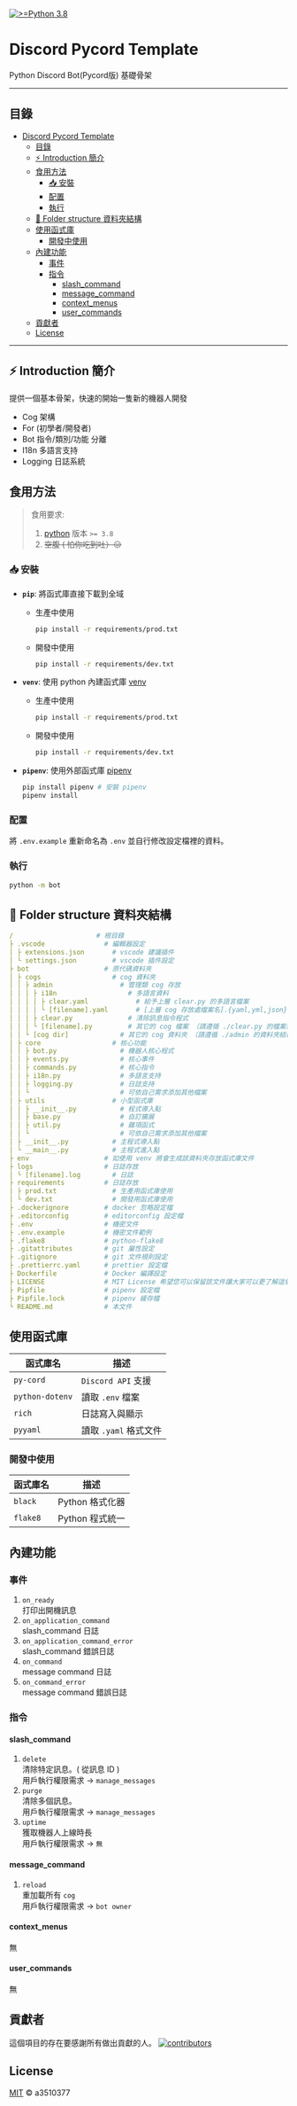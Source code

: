 [![>=Python 3.8](https://img.shields.io/badge/python->=3.8-blue.svg)](https://www.python.org/downloads/release/python-310/)

# Discord Pycord Template

Python Discord Bot(Pycord版) 基礎骨架

---

## 目錄

- [Discord Pycord Template](#discord-pycord-template)
  - [目錄](#目錄)
  - [⚡ Introduction 簡介](#-introduction-簡介)
  - [食用方法](#食用方法)
    - [📥 安裝](#-安裝)
    - [配置](#配置)
    - [執行](#執行)
  - [🔩 Folder structure 資料夾結構](#-folder-structure-資料夾結構)
  - [使用函式庫](#使用函式庫)
    - [開發中使用](#開發中使用)
  - [內建功能](#內建功能)
    - [事件](#事件)
    - [指令](#指令)
      - [slash_command](#slash_command)
      - [message_command](#message_command)
      - [context_menus](#context_menus)
      - [user_commands](#user_commands)
  - [貢獻者](#貢獻者)
  - [License](#license)

---

## ⚡ Introduction 簡介

提供一個基本骨架，快速的開始一隻新的機器人開發

- Cog 架構
- For (初學者/開發者)
- Bot 指令/類別/功能 分離
- I18n 多語言支持
- Logging 日誌系統

## 食用方法

> 食用要求:
>
> 1. [python](https://www.python.org/) 版本 `>= 3.8`
> 2. ~~空腹 ( 怕你吃到吐）😑~~

### 📥 安裝

- **`pip`**: 將函式庫直接下載到全域

  - 生產中使用

    ```sh
    pip install -r requirements/prod.txt
    ```

  - 開發中使用

    ```sh
    pip install -r requirements/dev.txt
    ```

- **`venv`**: 使用 python 內建函式庫 [venv](https://docs.python.org/zh-tw/3/tutorial/venv.html)

  - 生產中使用

    ```sh
    pip install -r requirements/prod.txt
    ```

  - 開發中使用

    ```sh
    pip install -r requirements/dev.txt
    ```

- **`pipenv`**: 使用外部函式庫 [pipenv](https://pypi.org/project/pipenv/)

  ```sh
  pip install pipenv # 安裝 pipenv
  pipenv install
  ```

### 配置

將 `.env.example`  重新命名為 `.env` 並自行修改設定檔裡的資料。

### 執行

```sh
python -m bot
```

## 🔩 Folder structure 資料夾結構

```yml
/                     # 根目錄
├ .vscode               # 編輯器設定
│ ├ extensions.json       # vscode 建議插件
│ └ settings.json         # vscode 插件設定
├ bot                   # 原代碼資料夾
│ ├ cogs                  # cog 資料夾
│ │ ├ admin                 # 管理類 cog 存放
│ │ │ ├ i18n                  # 多語言資料
│ │ │ │ ├ clear.yaml            # 給予上層 clear.py 的多語言檔案
│ │ │ │ └ [filename].yaml       # [上層 cog 存放處檔案名].{yaml,yml,json}
│ │ │ ├ clear.py              # 清除訊息指令程式
│ │ │ └ [filename].py         # 其它的 cog 檔案 （請遵循 ./clear.py 的檔案架構）
│ │ └ [cog dir]             # 其它的 cog 資料夾 （請遵循 ./admin 的資料夾結構）
│ ├ core                  # 核心功能
│ │ ├ bot.py                # 機器人核心程式
│ │ ├ events.py             # 核心事件
│ │ ├ commands.py           # 核心指令
│ │ ├ i18n.py               # 多語言支持
│ │ ├ logging.py            # 日誌支持
│ │ └                       # 可依自己需求添加其他檔案
│ ├ utils                 # 小型函式庫
│ │ ├ __init__.py           # 程式導入點
│ │ ├ base.py               # 自訂擴展
│ │ ├ util.py               # 雜項函式
│ │ └                       # 可依自己需求添加其他檔案
│ ├ __init__.py           # 主程式導入點
│ └ __main__.py           # 主程式進入點
├ env                   # 如使用 venv 將會生成該資料夾存放函式庫文件
├ logs                  # 日誌存放
│ └ [filename].log        # 日誌
├ requirements          # 日誌存放
│ ├ prod.txt              # 生產用函式庫使用
│ └ dev.txt               # 開發用函式庫使用
├ .dockerignore         # docker 忽略設定檔
├ .editorconfig         # editorconfig 設定檔
├ .env                  # 機密文件
├ .env.example          # 機密文件範例
├ .flake8               # python-flake8
├ .gitattributes        # git 屬性設定
├ .gitignore            # git 文件規則設定
├ .prettierrc.yaml      # prettier 設定檔
├ Dockerfile            # Docker 編譯設定
├ LICENSE               # MIT License 希望您可以保留該文件讓大家可以更了解這個模板
├ Pipfile               # pipenv 設定檔
├ Pipfile.lock          # pipenv 緩存檔
└ README.md             # 本文件
```

## 使用函式庫

| 函式庫名        | 描述                  |
| --------------- | --------------------- |
| `py-cord`       | `Discord API` 支援    |
| `python-dotenv` | 讀取 `.env` 檔案      |
| `rich`          | 日誌寫入與顯示        |
| `pyyaml`        | 讀取 `.yaml` 格式文件 |

### 開發中使用

| 函式庫名 | 描述            |
| -------- | --------------- |
| `black`  | Python 格式化器 |
| `flake8` | Python 程式統一 |

## 內建功能

### 事件

1. `on_ready`  
  打印出開機訊息  
2. `on_application_command`  
  slash_command 日誌  
3. `on_application_command_error`  
  slash_command 錯誤日誌  
4. `on_command`  
  message command 日誌  
5. `on_command_error`  
  message command 錯誤日誌  

### 指令

#### slash_command

1. `delete`  
  清除特定訊息。( 從訊息 ID )  
  用戶執行權限需求 -> `manage_messages`  
2. `purge`  
  清除多個訊息。  
  用戶執行權限需求 -> `manage_messages`  
3. `uptime`  
  獲取機器人上線時長  
  用戶執行權限需求 -> `無`  

#### message_command

1. `reload`  
  重加載所有 `cog`  
  用戶執行權限需求 -> `bot owner`  

#### context_menus

無

#### user_commands

無

## 貢獻者

這個項目的存在要感謝所有做出貢獻的人。
<a href="https://github.com/a3510377/discord-py-cord-template/graphs/contributors">
  ![contributors](./.github/contributors.svg "非常感謝 ~~")
</a>

## License

[MIT](LICENSE) © a3510377
